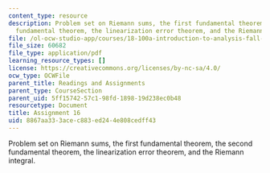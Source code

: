 ```yaml
---
content_type: resource
description: Problem set on Riemann sums, the first fundamental theorem, the second
  fundamental theorem, the linearization error theorem, and the Riemann integral.
file: /ol-ocw-studio-app/courses/18-100a-introduction-to-analysis-fall-2012/8867aa333acec883ed244e808cedff43_MIT18_100AF12_Assign_16.pdf
file_size: 60682
file_type: application/pdf
learning_resource_types: []
license: https://creativecommons.org/licenses/by-nc-sa/4.0/
ocw_type: OCWFile
parent_title: Readings and Assignments
parent_type: CourseSection
parent_uid: 5ff15742-57c1-98fd-1898-19d238ec0b48
resourcetype: Document
title: Assignment 16
uid: 8867aa33-3ace-c883-ed24-4e808cedff43
---
```

Problem set on Riemann sums, the first fundamental theorem, the second fundamental theorem, the linearization error theorem, and the Riemann integral.